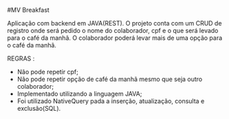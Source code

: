 #MV Breakfast

Aplicação com backend em JAVA(REST). O projeto conta com um CRUD de registro onde será pedido o nome do colaborador, cpf e o que será levado para o café da manhã. O colaborador poderá levar mais de uma opção para o café da manhã.

REGRAS : 
- Não pode repetir cpf;
- Não pode repetir opção de café da manhã mesmo que seja outro colaborador;
- Implementado utilizando a linguagem JAVA;
- Foi utilizado NativeQuery pada a inserção, atualização, consulta e exclusão(SQL).
